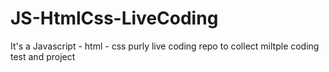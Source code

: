 # JS-HtmlCss-LiveCoding
It's a Javascript - html - css purly live coding repo to collect miltple coding test and project
